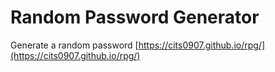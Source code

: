 # Random Password Generator  
Generate a random password [https://cits0907.github.io/rpg/](https://cits0907.github.io/rpg/)
